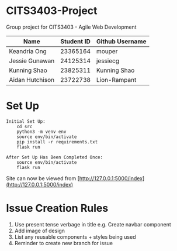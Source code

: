 # CITS3403-Project
Group project for CITS3403 - Agile Web Development

| Name      | Student ID | Github Username |
| ----------- | ----------- | ----------- |
| Keandria Ong | 23365164 | mouper |
| Jessie Gunawan | 24125314 | jessiecg |
| Kunning Shao | 23825311 | Kunning Shao |
| Aidan Hutchison | 23722738  | Lion-Rampant  |


# Set Up
```
Initial Set Up:
    cd src
    python3 -m venv env
    source env/bin/activate
    pip install -r requirements.txt
    flask run

After Set Up Has Been Completed Once:
    source env/bin/activate
    flask run
```
Site can now be viewed from [http://127.0.0.1:5000/index](http://127.0.0.1:5000/index)


# Issue Creation Rules
1. Use present tense verbage in title e.g. Create navbar component
2. Add image of design
3. List any reusable components + styles being used
4. Reminder to create new branch for issue
